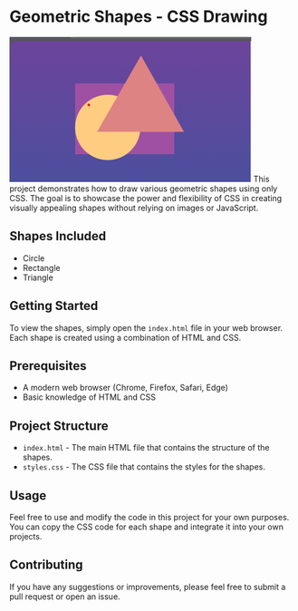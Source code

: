 # Geometric Shapes - CSS Drawing
![Screenshot of various geometric shapes created using CSS](shapes.png)
This project demonstrates how to draw various geometric shapes using only CSS. The goal is to showcase the power and flexibility of CSS in creating visually appealing shapes without relying on images or JavaScript.

## Shapes Included

- Circle
- Rectangle
- Triangle

## Getting Started

To view the shapes, simply open the `index.html` file in your web browser. Each shape is created using a combination of HTML and CSS.

## Prerequisites

- A modern web browser (Chrome, Firefox, Safari, Edge)
- Basic knowledge of HTML and CSS

## Project Structure

- `index.html` - The main HTML file that contains the structure of the shapes.
- `styles.css` - The CSS file that contains the styles for the shapes.

## Usage

Feel free to use and modify the code in this project for your own purposes. You can copy the CSS code for each shape and integrate it into your own projects.

## Contributing

If you have any suggestions or improvements, please feel free to submit a pull request or open an issue.
